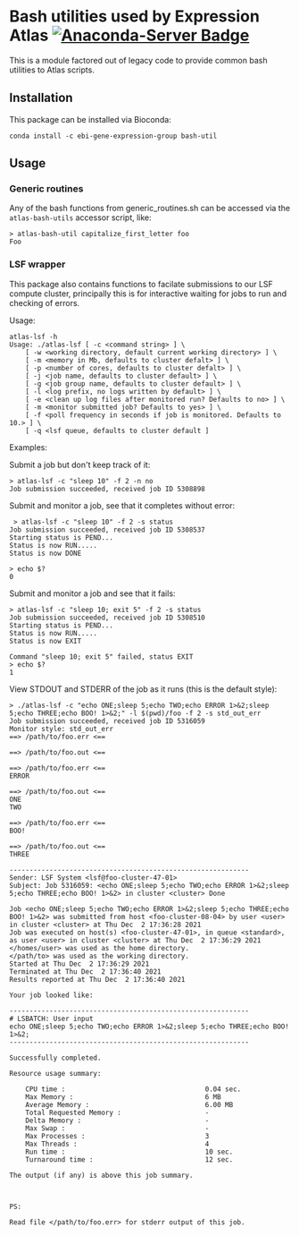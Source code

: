 # Bash utilities used by Expression Atlas [![Anaconda-Server Badge](https://anaconda.org/ebi-gene-expression-group/atlas-bash-util/badges/installer/conda.svg)](https://anaconda.org/ebi-gene-expression-group/atlas-bash-util)

This is a module factored out of legacy code to provide common bash utilities to Atlas scripts. 

## Installation

This package can be installed via Bioconda:

```
conda install -c ebi-gene-expression-group bash-util
```

## Usage

### Generic routines

Any of the bash functions from generic_routines.sh can be accessed via the `atlas-bash-utils` accessor script, like:

```
> atlas-bash-util capitalize_first_letter foo
Foo
```

### LSF wrapper

This package also contains functions to facilate submissions to our LSF compute cluster, principally this is for interactive waiting for jobs to run and checking of errors.

Usage:

```
atlas-lsf -h
Usage: ./atlas-lsf [ -c <command string> ] \
    [ -w <working directory, default current working directory> ] \
    [ -m <memory in Mb, defaults to cluster defalt> ] \
    [ -p <number of cores, defaults to cluster defalt> ] \
    [ -j <job name, defaults to cluster default> ] \
    [ -g <job group name, defaults to cluster default> ] \
    [ -l <log prefix, no logs written by default> ] \
    [ -e <clean up log files after monitored run? Defaults to no> ] \
    [ -m <monitor submitted job? Defaults to yes> ] \
    [ -f <poll frequency in seconds if job is monitored. Defaults to 10.> ] \
    [ -q <lsf queue, defaults to cluster default ]
```

Examples:

Submit a job but don't keep track of it:

```
> atlas-lsf -c "sleep 10" -f 2 -n no
Job submission succeeded, received job ID 5308898
```

Submit and monitor a job, see that it completes without error:

```
 > atlas-lsf -c "sleep 10" -f 2 -s status
Job submission succeeded, received job ID 5308537
Starting status is PEND...
Status is now RUN.....
Status is now DONE

> echo $?
0
```

Submit and monitor a job and see that it fails:

```
> atlas-lsf -c "sleep 10; exit 5" -f 2 -s status
Job submission succeeded, received job ID 5308510
Starting status is PEND...
Status is now RUN.....
Status is now EXIT

Command "sleep 10; exit 5" failed, status EXIT
> echo $?
1
```

View STDOUT and STDERR of the job as it runs (this is the default style):

```
> ./atlas-lsf -c "echo ONE;sleep 5;echo TWO;echo ERROR 1>&2;sleep 5;echo THREE;echo BOO! 1>&2;" -l $(pwd)/foo -f 2 -s std_out_err
Job submission succeeded, received job ID 5316059
Monitor style: std_out_err
==> /path/to/foo.err <==

==> /path/to/foo.out <==

==> /path/to/foo.err <==
ERROR

==> /path/to/foo.out <==
ONE
TWO

==> /path/to/foo.err <==
BOO!

==> /path/to/foo.out <==
THREE

------------------------------------------------------------
Sender: LSF System <lsf@foo-cluster-47-01>
Subject: Job 5316059: <echo ONE;sleep 5;echo TWO;echo ERROR 1>&2;sleep 5;echo THREE;echo BOO! 1>&2> in cluster <cluster> Done

Job <echo ONE;sleep 5;echo TWO;echo ERROR 1>&2;sleep 5;echo THREE;echo BOO! 1>&2> was submitted from host <foo-cluster-08-04> by user <user> in cluster <cluster> at Thu Dec  2 17:36:28 2021
Job was executed on host(s) <foo-cluster-47-01>, in queue <standard>, as user <user> in cluster <cluster> at Thu Dec  2 17:36:29 2021
</homes/user> was used as the home directory.
</path/to> was used as the working directory.
Started at Thu Dec  2 17:36:29 2021
Terminated at Thu Dec  2 17:36:40 2021
Results reported at Thu Dec  2 17:36:40 2021

Your job looked like:

------------------------------------------------------------
# LSBATCH: User input
echo ONE;sleep 5;echo TWO;echo ERROR 1>&2;sleep 5;echo THREE;echo BOO! 1>&2;
------------------------------------------------------------

Successfully completed.

Resource usage summary:

    CPU time :                                   0.04 sec.
    Max Memory :                                 6 MB
    Average Memory :                             6.00 MB
    Total Requested Memory :                     -
    Delta Memory :                               -
    Max Swap :                                   -
    Max Processes :                              3
    Max Threads :                                4
    Run time :                                   10 sec.
    Turnaround time :                            12 sec.

The output (if any) is above this job summary.



PS:

Read file </path/to/foo.err> for stderr output of this job.
```


